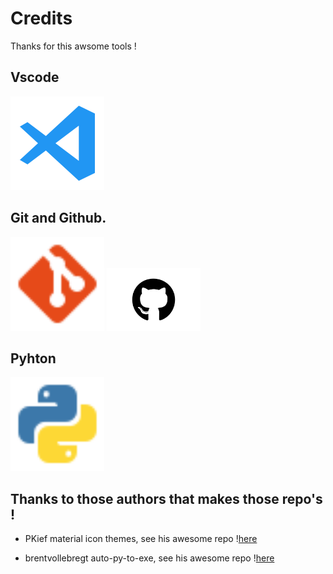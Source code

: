 # Credits

Thanks for this awsome tools !

## Vscode

<img src="assets/vscode.svg" style="width: 150px;">

## Git and Github.

<img src="assets/git.svg" style="width: 150px;">
<img src="assets/github.svg" style="width: 150px;">

## Pyhton

<img src="assets/python.svg" style="width: 150px;">

## Thanks to those authors that makes those repo's !

- PKief material icon themes, see his awesome repo !<a href="https://github.com/PKief/vscode-material-icon-theme">here</a>

- brentvollebregt auto-py-to-exe, see his awesome repo !<a href="https://github.com/brentvollebregt/auto-py-to-exe">here</a>